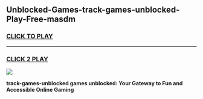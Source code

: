 
## Unblocked-Games-track-games-unblocked-Play-Free-masdm
<h3>
<a href="https://premium76.site?title=track-games-unblocked&ref=24M">CLICK TO PLAY</a></h3>
<hr>

<h3>
<a href="https://premium76.site?title=track-games-unblocked&ref=24M">CLICK 2 PLAY</a>
  
</h3>

<a href="https://premium76.site?title=track-games-unblocked&ref=24M"><img src="https://clearcache.store/games.png"></a>


**track-games-unblocked games unblocked: Your Gateway to Fun and Accessible Online Gaming**

